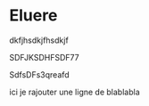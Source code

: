 # Eluere

dkfjhsdkjfhsdkjf

SDFJKSDHFSDF77

SdfsDFs3qreafd


ici je rajouter une ligne de blablabla
